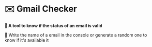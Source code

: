 # ✉️ Gmail Checker
**📜 A tool to know if the status of an email is valid**

🔨 Write the name of a email in the console or generate a random one to know if it's available it
